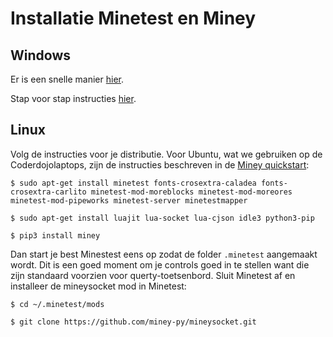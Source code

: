 # Installatie Minetest en Miney

## Windows

Er is een snelle manier [hier](https://github.com/miney-py/miney_distribution/releases).

Stap voor stap instructies [hier](./installatie-windows.md).

## Linux

Volg de instructies voor je distributie. Voor Ubuntu, wat we gebruiken op de Coderdojolaptops, zijn de instructies beschreven in de [Miney quickstart](https://miney.readthedocs.io/en/latest/quickstart.html):


```shell
$ sudo apt-get install minetest fonts-crosextra-caladea fonts-crosextra-carlito minetest-mod-moreblocks minetest-mod-moreores minetest-mod-pipeworks minetest-server minetestmapper

$ sudo apt-get install luajit lua-socket lua-cjson idle3 python3-pip

$ pip3 install miney
```

Dan start je best Minestest eens op zodat de folder `.minetest` aangemaakt wordt. Dit is een goed moment om je controls goed in te stellen want die zijn standaard voorzien voor querty-toetsenbord. Sluit Minetest af en installeer de mineysocket mod in Minetest:

```shell
$ cd ~/.minetest/mods

$ git clone https://github.com/miney-py/mineysocket.git
```
